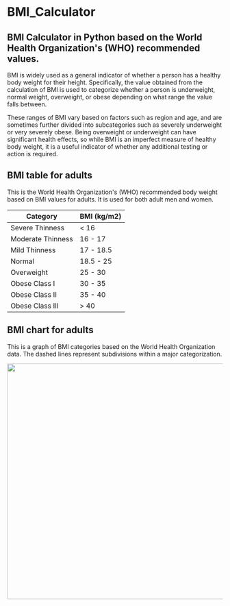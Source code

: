 # BMI_Calculator
## BMI Calculator in Python based on the World Health Organization's (WHO) recommended values.

BMI is widely used as a general indicator of whether a person has a healthy body weight for their height. Specifically, the value obtained from the calculation of BMI is used to categorize whether a person is underweight, normal weight, overweight, or obese depending on what range the value falls between. 

These ranges of BMI vary based on factors such as region and age, and are sometimes further divided into subcategories such as severely underweight or very severely obese. Being overweight or underweight can have significant health effects, so while BMI is an imperfect measure of healthy body weight, it is a useful indicator of whether any additional testing or action is required. 


## BMI table for adults
This is the World Health Organization's (WHO) recommended body weight based on BMI values for adults. It is used for both adult men and women.


| Category          | BMI    (kg/m2) |
| ------------------| -------------  |
| Severe Thinness	  | < 16           |
| Moderate Thinness | 16 - 17        |
| Mild Thinness	    | 17 - 18.5      |
| Normal            | 18.5 - 25      |
| Overweight	      | 25 - 30        |
| Obese Class I	    | 30 - 35        |
| Obese Class II	  | 35 - 40        |
| Obese Class III   | > 40  |


## BMI chart for adults
This is a graph of BMI categories based on the World Health Organization data. The dashed lines represent subdivisions within a major categorization.

<p align="center">
  <img width="550" src="https://d26tpo4cm8sb6k.cloudfront.net/img/bmi-chart.gif">
</p>
